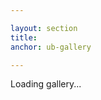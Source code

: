 ```yaml
---

layout: section
title:
anchor: ub-gallery

---
```


<div class="ub-main-galleria">Loading gallery...</div>
